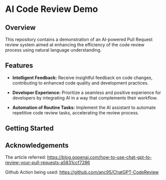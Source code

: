 # AI Code Review Demo

## Overview

This repository contains a demonstration of an AI-powered Pull Request review system aimed at enhancing the efficiency of the code review process using natural language understanding.

## Features

- **Intelligent Feedback:** Receive insightful feedback on code changes, contributing to enhanced code quality and development practices.
  
- **Developer Experience:** Prioritize a seamless and positive experience for developers by integrating AI in a way that complements their workflow.

- **Automation of Routine Tasks:** Implement the AI assistant to automate repetitive code review tasks, accelerating the review process.

## Getting Started

## Acknowledgements
The article referred: https://blog.gopenai.com/how-to-use-chat-gpt-to-review-your-pull-requests-a5831ccf7286

Github Action being used: https://github.com/anc95/ChatGPT-CodeReview 

